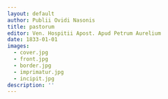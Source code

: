 ```yaml
---
layout: default
author: Publii Ovidi Nasonis
title: pastorum
editor: Ven. Hospitii Apost. Apud Petrum Aurelium
date: 1833-01-01
images:
  - cover.jpg
  - front.jpg
  - border.jpg
  - imprimatur.jpg
  - incipit.jpg
description: ''
---
```

